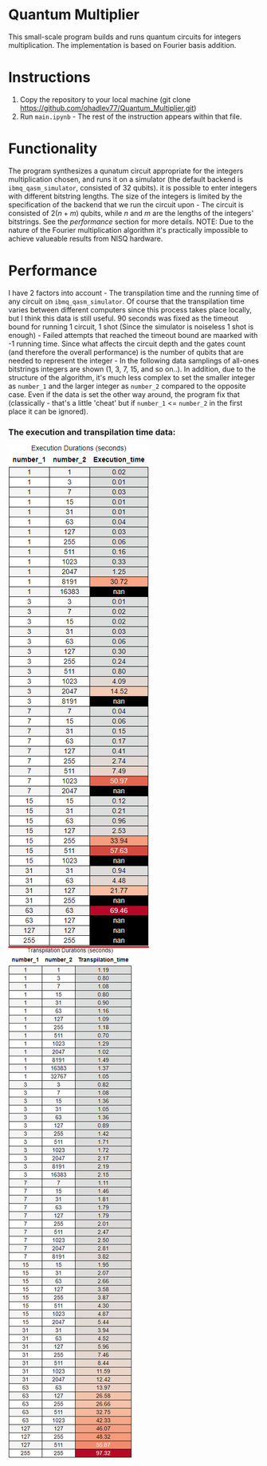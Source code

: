 # Quantum Multiplier

This small-scale program builds and runs quantum circuits for integers multiplication.
The implementation is based on Fourier basis addition.

# Instructions

1. Copy the repository to your local machine (git clone https://github.com/ohadlev77/Quantum_Multiplier.git)
2. Run `main.ipynb` - The rest of the instruction appears within that file.

# Functionality

The program synthesizes a qunatum circuit appropriate for the integers multiplication chosen, and runs it on a simulator (the default backend is `ibmq_qasm_simulator`, consisted of 32 qubits).
it is possible to enter integers with different bitstring lengths.
The size of the integers is limited by the specification of the backend that we run the circuit upon - The circuit is consisted of $2(n + m)$ qubits, while $n$ and $m$ are the lengths of the integers' bitstrings. See the *performance* section for more details.
NOTE: Due to the nature of the Fourier multiplication algorithm it's practically impossible to achieve valueable results from NISQ hardware.

# Performance

I have 2 factors into account - The transpilation time and the running time of any circuit on `ibmq_qasm_simulator`.
Of course that the transpilation time varies between different computers since this process takes place locally, but I think this data is still useful.
90 seconds was fixed as the timeout bound for running 1 circuit, 1 shot (Since the simulator is noiseless 1 shot is enough) - Failed attempts that reached the timeout bound are maarked with -1 running time.
Since what affects the circuit depth and the gates count (and therefore the overall performance) is the number of qubits that are needed to represent the integer - In the following data samplings of all-ones bitstrings integers are shown (1, 3, 7, 15, and so on..).
In addition, due to the structure of the algorithm, it's much less complex to set the smaller integer as `number_1` and the larger integer as `number_2` compared to the opposite case. Even if the data is set the other way around, the program fix that (classically - that's a little 'cheat' but if `number_1` <= `number_2` in the first place it can be ignored).

### The execution and transpilation time data:

<div>
    <span style="align: top; margin-right: 20px; background-color: red">
        <img src = "perf/ex_times.png" />
    </span>
    <span>
        <img src = "perf/tp_times.png" />
    </span>
</div>
